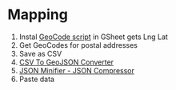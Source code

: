 # Mapping

1. Instal [GeoCode script](https://github.com/piarasj/piarasj.github.io/blob/master/Geocode.script) in GSheet gets Lng Lat
2. Get GeoCodes for postal addresses
2. Save as CSV
3. [CSV To GeoJSON Converter](http://www.convertcsv.com/csv-to-geojson.htm)
4. [JSON Minifier - JSON Compressor](https://www.browserling.com/tools/json-minify)
6. Paste data
